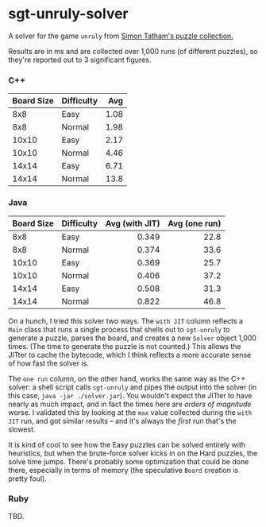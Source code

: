 # sgt-unruly-solver
A solver for the game `unruly` from [Simon Tatham's puzzle collection.](https://www.chiark.greenend.org.uk/~sgtatham/puzzles/)

Results are in ms and are collected over 1,000 runs (of different puzzles), so they're reported out to 3 significant figures.

### C++

| Board Size | Difficulty |  Avg |
|------------|------------|-----:|
| 8x8        | Easy       | 1.08 |
| 8x8        | Normal     | 1.98 |
| 10x10      | Easy       | 2.17 |
| 10x10      | Normal     | 4.46 |
| 14x14      | Easy       | 6.71 |
| 14x14      | Normal     | 13.8 |

### Java

| Board Size | Difficulty | Avg (with JIT) | Avg (one run) |
|------------|------------|---------------:|--------------:|
| 8x8        | Easy       |          0.349 |          22.8 |
| 8x8        | Normal     |          0.374 |          33.6 |
| 10x10      | Easy       |          0.369 |          25.7 |
| 10x10      | Normal     |          0.406 |          37.2 |
| 14x14      | Easy       |          0.508 |          31.3 |
| 14x14      | Normal     |          0.822 |          46.8 |

On a hunch, I tried this solver two ways. The `with JIT` column reflects a `Main` class that runs a single process 
that shells out to `sgt-unruly` to generate a puzzle, parses the board, and creates a new `Solver` object 1,000 times.
(The time to generate the puzzle is not counted.) This allows the JITter to cache the bytecode, which I think reflects
a more accurate sense of how fast the solver is.

The `one run` column, on the other hand, works the same way as the C++ solver: a shell script calls `sgt-unruly` and
pipes the output into the solver (in this case, `java -jar ./solver.jar`). You wouldn't expect the JITter to have
nearly as much impact, and in fact the times here are _orders of magnitude_ worse. I validated this by looking at the 
`max` value collected during the `with JIT` run, and got similar results – and it's always the _first_ run that's the
slowest.

It is kind of cool to see how the Easy puzzles can be solved entirely with heuristics, but when the brute-force solver
kicks in on the Hard puzzles, the solve time jumps. There's probably some optimization that could be done there,
especially in terms of memory (the speculative `Board` creation is pretty foul).

### Ruby

TBD.